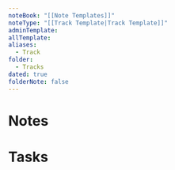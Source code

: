 ```yaml
---
noteBook: "[[Note Templates]]"
noteType: "[[Track Template|Track Template]]"
adminTemplate: 
allTemplate: 
aliases:
  - Track
folder:
  - Tracks
dated: true
folderNote: false
---
```

# Notes
# Tasks
